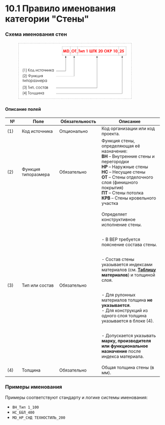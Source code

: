 # 10.1 Правило именования категории "Стены"

### Схема именования стен

<div align="left"><figure><img src="../../.gitbook/assets/image (18) (1).png" alt="" width="375"><figcaption></figcaption></figure></div>

#### Описание полей

<table><thead><tr><th width="66">№</th><th width="150.42864990234375">Поле</th><th width="143">Обязательность</th><th width="331.42828369140625">Описание</th></tr></thead><tbody><tr><td>(1)</td><td>Код источника</td><td>Опционально</td><td>Код организации или код проекта.</td></tr><tr><td>(2)</td><td>Функция типоразмера</td><td>Обязательно</td><td>Функция стены, определяющая её назначение:<br><strong>ВН</strong> – Внутренние стены и перегородки<br><strong>НР</strong> – Наружные стены<br><strong>НС</strong> – Несущие стены<br><strong>ОТ</strong> – Стены отделочного слоя (финишного покрытия)<br><strong>ПТ</strong> – Стены потолка<br><strong>КРВ</strong> – Стены кровельного участка</td></tr><tr><td>(3)</td><td>Тип или состав</td><td>Обязательно</td><td><p>Определяет конструктивное исполнение стены.</p><p><br>- В BEP требуется пояснение состава стены.</p><p><br>- Состав стены указывается индексами материалов (см. <a href="pravilo-imenovaniya-materialov.md"><strong>Таблицу</strong></a> <strong>материалов</strong>) и толщиной слоя.</p><p><br>- Для рулонных материалов толщина <strong>не указывается</strong>.<br>- Для конструкций из одного слоя толщина указывается в блоке (4).</p><p><br>- Допускается указывать <strong>марку, производителя или функциональное назначение</strong> после индекса материала.</p></td></tr><tr><td>(4)</td><td>Толщина</td><td>Обязательно</td><td>Общая толщина стены (в мм).</td></tr></tbody></table>

### Примеры именования

Примеры соответствуют стандарту и логике системы именования:

* `ВН_Тип 1_100`
* `НС_ББЛ_400`
* `MD_НР_СНД ТЕХНОСТИЛЬ_200`
